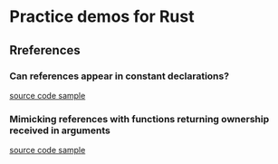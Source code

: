 # Practice demos for Rust

## Rreferences
### Can references appear in constant declarations?

[source code sample](const_refs/src/main.rs)

### Mimicking references with functions returning ownership received in arguments

[source code sample](move_vs_borrow/src/main.rs)

